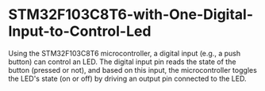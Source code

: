 # STM32F103C8T6-with-One-Digital-Input-to-Control-Led
Using the STM32F103C8T6 microcontroller, a digital input (e.g., a push button) can control an LED. The digital input pin reads the state of the button (pressed or not), and based on this input, the microcontroller toggles the LED's state (on or off) by driving an output pin connected to the LED.
